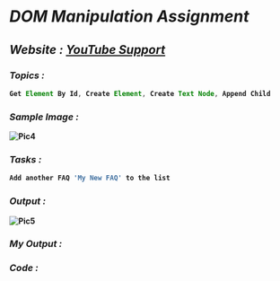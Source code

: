 # _DOM Manipulation Assignment_

## _Website :_ _[YouTube Support](https://support.google.com/youtube/#topic=9257498)_ 

### _Topics :_<b>
  ```javascript
  Get Element By Id, Create Element, Create Text Node, Append Child
  ```

### _Sample Image :_
  ![Pic4](https://user-images.githubusercontent.com/91872149/190965875-3efb1fe2-e481-4773-9e9a-e119a902b608.png)

### _Tasks :_
 ```javascript
Add another FAQ 'My New FAQ' to the list
 ```
### _Output :_
![Pic5](https://user-images.githubusercontent.com/91872149/190965896-d55e8c3f-aa06-42d1-be7e-6faf1052e94b.png)

### _My Output :_

### _Code :_
  </b>
